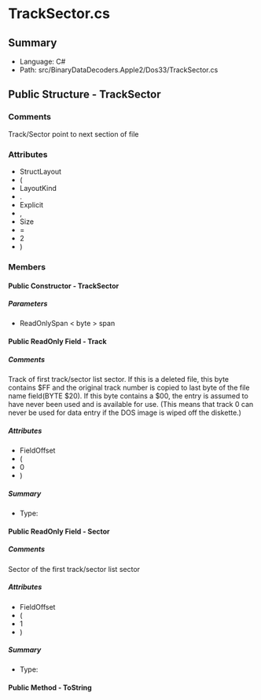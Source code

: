 ﻿# TrackSector.cs

## Summary

* Language: C#
* Path: src/BinaryDataDecoders.Apple2/Dos33/TrackSector.cs

## Public Structure - TrackSector

### Comments

 <summary>
 Track/Sector point to next section of file
 </summary>

### Attributes

 - StructLayout
 - (
 - LayoutKind
 - .
 - Explicit
 - ,
 - Size
 - =
 - 2
 - )

### Members

#### Public Constructor - TrackSector

#####  Parameters

 - ReadOnlySpan < byte > span 

#### Public ReadOnly Field - Track

##### Comments

 <summary>
 Track of first track/sector list sector.  If this is a deleted file, this byte contains $FF
 and the original track number is copied to last byte of the file name field(BYTE $20).  If this
 byte contains a $00, the entry is assumed to have never been used and is available for use.
 (This means that track 0 can never be used for data entry if the DOS image is wiped off the diskette.)
 </summary>

##### Attributes

 - FieldOffset
 - (
 - 0
 - )

##### Summary

 * Type: 

#### Public ReadOnly Field - Sector

##### Comments

 <summary>
 Sector of the first track/sector list sector
 </summary>

##### Attributes

 - FieldOffset
 - (
 - 1
 - )

##### Summary

 * Type: 

#### Public Method - ToString


